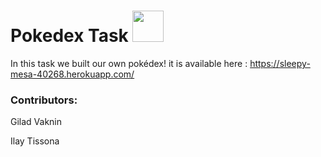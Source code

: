 <h1>Pokedex Task <img src="https://veekun.com/dex/media/pokemon/global-link/7.png" height="50px"/></h1>

In this task we built our own pokédex!
it is available here : https://sleepy-mesa-40268.herokuapp.com/

### Contributors:

Gilad Vaknin

Ilay Tissona
